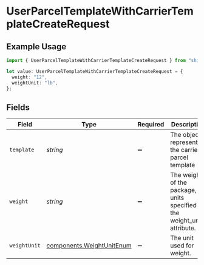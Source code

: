 # UserParcelTemplateWithCarrierTemplateCreateRequest

## Example Usage

```typescript
import { UserParcelTemplateWithCarrierTemplateCreateRequest } from "shippo/models/components";

let value: UserParcelTemplateWithCarrierTemplateCreateRequest = {
  weight: "12",
  weightUnit: "lb",
};
```

## Fields

| Field                                                                       | Type                                                                        | Required                                                                    | Description                                                                 | Example                                                                     |
| --------------------------------------------------------------------------- | --------------------------------------------------------------------------- | --------------------------------------------------------------------------- | --------------------------------------------------------------------------- | --------------------------------------------------------------------------- |
| `template`                                                                  | *string*                                                                    | :heavy_minus_sign:                                                          | The object representing the carrier parcel template                         |                                                                             |
| `weight`                                                                    | *string*                                                                    | :heavy_minus_sign:                                                          | The weight of the package, in units specified by the weight_unit attribute. | 12                                                                          |
| `weightUnit`                                                                | [components.WeightUnitEnum](../../models/components/weightunitenum.md)      | :heavy_minus_sign:                                                          | The unit used for weight.                                                   | lb                                                                          |